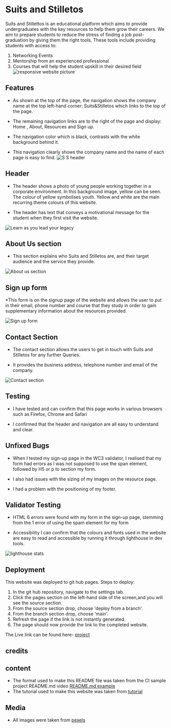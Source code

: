 # Suits and Stilletos 

Suits and Stillettos is an educational platform which aims to provide undergraduates with the key resources to help them grow their careers. We aim to prepare students to reduce the stress of finding a job post-graduation by giving them the right tools. These tools include providing students with access to:

1. Networking Events
2. Mentorship from an experienced professional
3. Courses that will help the student upskill in their desired field 
 ![responsive website picture](https://user-images.githubusercontent.com/110638513/193242978-de96b67b-adb1-4b0b-8aff-e050d4df29d8.jpg)

## Features

* As shown at the top of the page, the navigation shows the company name at the top left-hand corner: Suits&Stilletos which links to the top of the page.

* The remaining navigation links are to the right of the page and display: Home , About, Resources and Sign up.

* The navigation color which is black, contrasts with the white background behind it.

* This navigation clearly shows the company name and the name of each page is easy to find.
![S S header](https://user-images.githubusercontent.com/110638513/193243566-8e6adfbf-b801-4ddd-a3d2-05e857351a84.jpg)

 ## Header 
 
 * The header shows a photo of young people working together in a corporate environment. In this background image, yellow can be seen. The colour of yellow symbolises youth. Yellow and white are the main recurring theme colours of this website.

 * The header has text that conveys a motivational message for the student when they first visit the website.

 ![Learn as you lead your legacy ](https://user-images.githubusercontent.com/110638513/193243910-1677e7b0-10f4-4fd7-9dfd-1bb4aa3ee8b7.jpg)


 ## About Us section

 * This section explains who Suits and Stilletos are, and their target audience and the service they provide.

![About us section](https://user-images.githubusercontent.com/110638513/193244074-d41231c4-b179-4cbb-bdc1-d88d6ddd3f36.jpg)
 ## Sign up form

 *This form is on the signup page of the website and allows the user to put in their email, phone number and course that they study in order to gain supplementary information about the resources provided.

![Sign up form](https://user-images.githubusercontent.com/110638513/193244301-4985504b-a01d-45a5-8ccd-4c91d0d54e73.jpg)

 ## Contact Section

* The contact section allows the users to get in touch with Suits and Stilletos for any further Queries.

* It provides the business address, telephone number and email of the company.

![Contact section](https://user-images.githubusercontent.com/110638513/193244440-13b38927-b973-4ca5-9f34-c22e17ca874a.jpg)

## Testing

* I have tested and can confirm that this page works in various browsers such as Firefox, Chrome and Safari

* I confirmed that the header and navigation are all easy to understand and clear.


## Unfixed Bugs
* When I tested my sign-up page in the WC3 validator, I realised that my form had errors as I was not supposed to use the span element, followed by H5 or p to section my form.

* I also had issues with the sizing of my images on the resource page.

* I had a problem with the positioning of my footer.

## Validator Testing

* HTML 
 6 errors were found with my form in the sign-up page, stemming from the 1 error of using the spam element for my form

* Accessibility
 I can confirm that the colours and fonts used in the website are easy to read and accessible by running it through lighthouse in dev tools.
 
 ![lighthouse stats](https://user-images.githubusercontent.com/110638513/193245540-685b7d42-41fc-4ffe-af19-8e2e1d106065.jpg)

## Deployment
This website was deployed to git hub pages.
Steps to deploy:

1. In the git hub repository, navigate to the settings tab.
2. Click the pages section on the left-hand side of the screen,and you will see the source section.
3. From the source section drop, choose 'deploy from a branch'.
4. From the branch section drop, choose 'main'.
5. Refresh the page if the link is not instantly generated.
6. The page should now provide the link to the completed website.


The Live link can be found here- [project](https://damidaramola.github.io/Suits-and-Stilletos/)

## credits 

## content 

* The format used to make this README file was taken from the CI sample project README.md video [README.md example](https://learn.codeinstitute.net/courses/course-v1:CodeInstitute+CSSE_PAGPPF+2021_Q2/courseware/66cf361c769a41d496f5001fae6f9be7/3b5cd5dc8313462aa5975a3c9b9a1a3c/)
* The tutorial used to make this website was taken from [tutorial](https://www.youtube.com/watch?v=oYRda7UtuhA&t=25s)

## Media 
* All images were taken from [pexels](https://www.pexels.com/)





